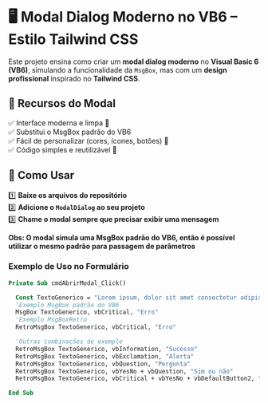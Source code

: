 # 🖥️ Modal Dialog Moderno no VB6 – Estilo Tailwind CSS  

Este projeto ensina como criar um **modal dialog moderno** no **Visual Basic 6 (VB6)**, simulando a funcionalidade da `MsgBox`, mas com um **design profissional** inspirado no **Tailwind CSS**.  

## 🚀 **Recursos do Modal**  
✅ Interface moderna e limpa 📌  
✅ Substitui o MsgBox padrão do VB6  
✅ Fácil de personalizar (cores, ícones, botões) 🎨  
✅ Código simples e reutilizável 🔄  

## 📂 **Como Usar**  

1️⃣ **Baixe os arquivos do repositório**  
2️⃣ **Adicione o `ModalDialog` ao seu projeto**  
3️⃣ **Chame o modal sempre que precisar exibir uma mensagem** 

 **Obs: O modal simula uma MsgBox padrão do VB6, então é possível utilizar o mesmo padrão para passagem de parâmetros**  
### **Exemplo de Uso no Formulário**  

```vb
Private Sub cmdAbrirModal_Click()

  Const TextoGenerico = "Lorem ipsum, dolor sit amet consectetur adipisicing elit. Eius aliquam laudantium explicabo pariatur iste dolorem animi vitae error totam. At sapiente aliquam accusamus facere veritatis."
  'Exemplo MsgBox padrão do VB6
  MsgBox TextoGenerico, vbCritical, "Erro"
  'Exemplo MsgBoxRetro
  RetroMsgBox TextoGenerico, vbCritical, "Erro"

  'Outras combinações de exemplo
  RetroMsgBox TextoGenerico, vbInformation, "Sucesso"
  RetroMsgBox TextoGenerico, vbExclamation, "Alerta"
  RetroMsgBox TextoGenerico, vbQuestion, "Pergunta"
  RetroMsgBox TextoGenerico, vbYesNo + vbQuestion, "Sim ou não"
  RetroMsgBox TextoGenerico, vbCritical + vbYesNo + vbDefaultButton2, "Sim ou não"

End Sub

